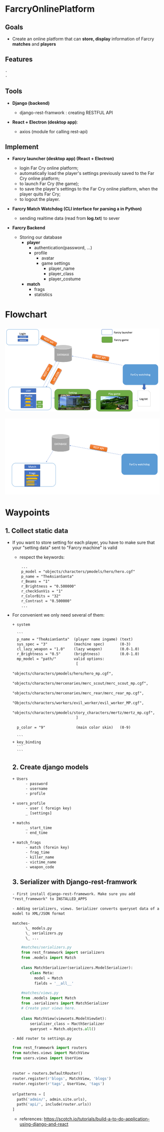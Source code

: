 # FarcryOnlinePlatform

## Goals
  - Create an online platform that can **store, display** information of Farcry **matches** and **players**

## Features
    -
    -
## Tools

 - **Django (backend)**
      + django-rest-framwork : creating RESTFUL API
 
 - **React + Electron (desktop app)**:
      + axios (module for calling rest-api)

      
## Implement
- **Farcry launcher (desktop app) (React + Electron)**

    + login Far Cry online platform;
    + automatically load the player's settings previously saved to the Far Cry online platform;
    + to launch Far Cry (the game);
    + to save the player's settings to the Far Cry online platform, when the player quits Far Cry;
    + to logout the player.

- **Farcry Match Watchdog (CLI interface for parsing a in Python)**
    + sending realtime data (read from __**log.txt**__) to sever

- **Farcry Backend**
    - Storing our database
        + **player**
            + authentication(password, ...)
            + profile
                + avatar
                + game settings
                    + player_name
                    + player_class
                    + player_costume
        + **match**
            + frags
            + statistics
# Flowchart
![diagram1](/description/diagram1.png)
--------------------------------------
![diagram2](/description/diagram2.png)

# Waypoints

## 1. Collect static data
- If you want to store setting for each player, you have to make sure that your "setting data" sent to "Farcry machine" is valid

    + respect the keywords:
    ``` 
        ...
        p_model = "objects/characters/pmodels/hero/hero.cgf"
        p_name = "TheAsianSanta"
        r_Beams = "1"
        r_Brightness = "0.500000"
        r_checkSunVis = "1"
        r_ColorBits = "32"
        r_Contrast = "0.500000"
        ...
    ```
- For convenient we only need several of them:

      + system
      
        ```
        p_name = "TheAsianSanta"  (player name ingame) (text)
        sys_spec = "3"            (machine spec)       (0-3)
        cl_lazy_weapon = "1.0"    (lazy weapon)        (0.0-1.0)
        r_Brightness = "0.5"      (brightness)         (0.0-1.0)
        mp_model = "path/"        valid options:
                                   [
                                     "objects/characters/pmodels/hero/hero_mp.cgf",
                                     "objects/characters/mercenaries/merc_scout/merc_scout_mp.cgf",
                                     "objects/characters/mercenaries/merc_rear/merc_rear_mp.cgf",
                                     "Objects/characters/workers/evil_worker/evil_worker_MP.cgf",
                                     "objects/characters/pmodels/story_characters/mertz/mertz_mp.cgf",
                                   ]

        p_color = "9"              (main color skin)   (0-9)

        ```
      + key_binding
        ```
        ```
   
   ## 2. Create django models
      + Users
            - password
            - username
            - profile
       
      + users_profile
            - user ( foreign key)
            _ [settings]
       
      + matchs
            _ start_time
            - end_time
           
      + match_frags
            - match (forein key)
            - frag_time
            - killer_name
            - victime_name
            - weapon_code
 
   ## 3. Serializer with Django-rest-framwork
      
      - First install django-rest-framework. Make sure you add "rest_framework" to INSTALLED_APPS
      
      - Adding serializers, views. Serializer converts queryset data of a model to XML/JSON format
      
      matches-
            \_ models.py
            \_ serializers.py
            \_ ...
            
  ```python
      #matches/serializers.py
      from rest_framework import serializers
      from .models import Match

      class MatchSerializer(serializers.ModelSerializer):
          class Meta:
            model = Match
            fields = '__all__'
  ```
  ```python
      #matches/views.py
      from .models import Match
      from .serializers import MatchSerializer
      # Create your views here.

      class MatchView(viewsets.ModelViewSet):
          serializer_class = MacthSerializer
          queryset = Match.objects.all()
  ```
      - Add router to settings.py
  ```python
  from rest_framework import routers
  from matches.views import MatchView
  from users.views import UserView


  router = routers.DefaultRouter()
  router.register(r'blogs', MatchView, 'blogs')
  router.register(r'tags', UserView, 'tags')
  
  urlpatterns = [
    path('admin/', admin.site.urls),
    path('api/', include(router.urls))
  ]


  ```
  - references: https://scotch.io/tutorials/build-a-to-do-application-using-django-and-react
  
              
      
            

